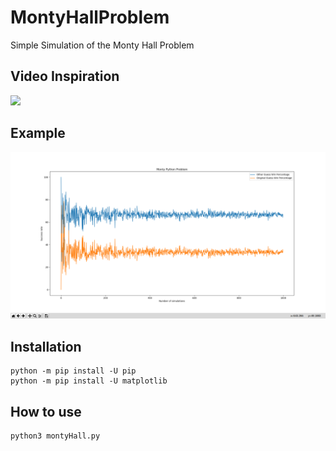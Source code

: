 # MontyHallProblem
Simple Simulation of the Monty Hall Problem

## Video Inspiration
[![](http://img.youtube.com/vi/4Lb-6rxZxx0/0.jpg)](http://www.youtube.com/watch?v=4Lb-6rxZxx0 "")

## Example
![](https://raw.githubusercontent.com/BlueZeta/MontyHallProblem/master/readme/chart.png)

## Installation 
    python -m pip install -U pip
    python -m pip install -U matplotlib
    
## How to use
    python3 montyHall.py
